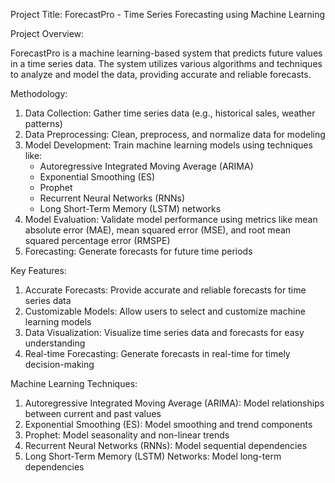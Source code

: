 Project Title: ForecastPro - Time Series Forecasting using Machine Learning

Project Overview:

ForecastPro is a machine learning-based system that predicts future values in a time series data. The system utilizes various algorithms and techniques to analyze and model the data, providing accurate and reliable forecasts.

Methodology:

1. Data Collection: Gather time series data (e.g., historical sales, weather patterns)
2. Data Preprocessing: Clean, preprocess, and normalize data for modeling
3. Model Development: Train machine learning models using techniques like:
    - Autoregressive Integrated Moving Average (ARIMA)
    - Exponential Smoothing (ES)
    - Prophet
    - Recurrent Neural Networks (RNNs)
    - Long Short-Term Memory (LSTM) networks
4. Model Evaluation: Validate model performance using metrics like mean absolute error (MAE), mean squared error (MSE), and root mean squared percentage error (RMSPE)
5. Forecasting: Generate forecasts for future time periods

Key Features:

1. Accurate Forecasts: Provide accurate and reliable forecasts for time series data
2. Customizable Models: Allow users to select and customize machine learning models
3. Data Visualization: Visualize time series data and forecasts for easy understanding
4. Real-time Forecasting: Generate forecasts in real-time for timely decision-making

Machine Learning Techniques:

1. Autoregressive Integrated Moving Average (ARIMA): Model relationships between current and past values
2. Exponential Smoothing (ES): Model smoothing and trend components
3. Prophet: Model seasonality and non-linear trends
4. Recurrent Neural Networks (RNNs): Model sequential dependencies
5. Long Short-Term Memory (LSTM) Networks: Model long-term dependencies


